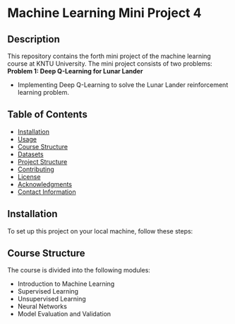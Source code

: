 # Machine Learning Mini Project 4

## Description
This repository contains the forth mini project of the machine learning course at KNTU University. The mini project consists of two problems:
**Problem 1: Deep Q-Learning for Lunar Lander**
   - Implementing Deep Q-Learning to solve the Lunar Lander reinforcement learning problem.




## Table of Contents
- [Installation](#installation)
- [Usage](#usage)
- [Course Structure](#course-structure)
- [Datasets](#datasets)
- [Project Structure](#project-structure)
- [Contributing](#contributing)
- [License](#license)
- [Acknowledgments](#acknowledgments)
- [Contact Information](#contact-information)

## Installation
To set up this project on your local machine, follow these steps:






## Course Structure
The course is divided into the following modules:
- Introduction to Machine Learning
- Supervised Learning
- Unsupervised Learning
- Neural Networks
- Model Evaluation and Validation
